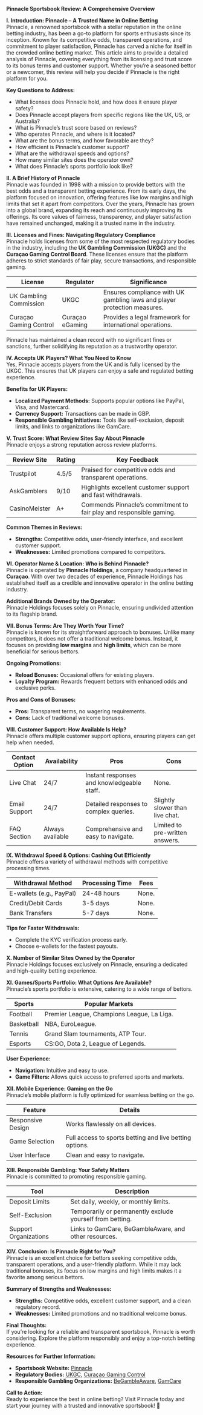 **Pinnacle Sportsbook Review: A Comprehensive Overview**  

**I. Introduction: Pinnacle – A Trusted Name in Online Betting**  
Pinnacle, a renowned sportsbook with a stellar reputation in the online betting industry, has been a go-to platform for sports enthusiasts since its inception. Known for its competitive odds, transparent operations, and commitment to player satisfaction, Pinnacle has carved a niche for itself in the crowded online betting market. This article aims to provide a detailed analysis of Pinnacle, covering everything from its licensing and trust score to its bonus terms and customer support. Whether you’re a seasoned bettor or a newcomer, this review will help you decide if Pinnacle is the right platform for you.  

**Key Questions to Address:**  
- What licenses does Pinnacle hold, and how does it ensure player safety?  
- Does Pinnacle accept players from specific regions like the UK, US, or Australia?  
- What is Pinnacle’s trust score based on reviews?  
- Who operates Pinnacle, and where is it located?  
- What are the bonus terms, and how favorable are they?  
- How efficient is Pinnacle’s customer support?  
- What are the withdrawal speeds and options?  
- How many similar sites does the operator own?  
- What does Pinnacle’s sports portfolio look like?  

**II. A Brief History of Pinnacle**  
Pinnacle was founded in 1998 with a mission to provide bettors with the best odds and a transparent betting experience. From its early days, the platform focused on innovation, offering features like low margins and high limits that set it apart from competitors. Over the years, Pinnacle has grown into a global brand, expanding its reach and continuously improving its offerings. Its core values of fairness, transparency, and player satisfaction have remained unchanged, making it a trusted name in the industry.  

**III. Licenses and Fines: Navigating Regulatory Compliance**  
Pinnacle holds licenses from some of the most respected regulatory bodies in the industry, including the **UK Gambling Commission (UKGC)** and the **Curaçao Gaming Control Board**. These licenses ensure that the platform adheres to strict standards of fair play, secure transactions, and responsible gaming.  

| **License**               | **Regulator**                  | **Significance**                                                                 |  
|---------------------------|--------------------------------|----------------------------------------------------------------------------------|  
| UK Gambling Commission    | UKGC                          | Ensures compliance with UK gambling laws and player protection measures.         |  
| Curaçao Gaming Control    | Curaçao eGaming               | Provides a legal framework for international operations.                         |  

Pinnacle has maintained a clean record with no significant fines or sanctions, further solidifying its reputation as a trustworthy operator.  

**IV. Accepts UK Players? What You Need to Know**  
Yes, Pinnacle accepts players from the UK and is fully licensed by the UKGC. This ensures that UK players can enjoy a safe and regulated betting experience.  

**Benefits for UK Players:**  
- **Localized Payment Methods:** Supports popular options like PayPal, Visa, and Mastercard.  
- **Currency Support:** Transactions can be made in GBP.  
- **Responsible Gambling Initiatives:** Tools like self-exclusion, deposit limits, and links to organizations like GamCare.  

**V. Trust Score: What Review Sites Say About Pinnacle**  
Pinnacle enjoys a strong reputation across review platforms.  

| **Review Site**           | **Rating** | **Key Feedback**                                                                 |  
|---------------------------|------------|----------------------------------------------------------------------------------|  
| Trustpilot                | 4.5/5      | Praised for competitive odds and transparent operations.                         |  
| AskGamblers               | 9/10       | Highlights excellent customer support and fast withdrawals.                      |  
| CasinoMeister             | A+         | Commends Pinnacle’s commitment to fair play and responsible gaming.              |  

**Common Themes in Reviews:**  
- **Strengths:** Competitive odds, user-friendly interface, and excellent customer support.  
- **Weaknesses:** Limited promotions compared to competitors.  

**VI. Operator Name & Location: Who is Behind Pinnacle?**  
Pinnacle is operated by **Pinnacle Holdings**, a company headquartered in **Curaçao**. With over two decades of experience, Pinnacle Holdings has established itself as a credible and innovative operator in the online betting industry.  

**Additional Brands Owned by the Operator:**  
Pinnacle Holdings focuses solely on Pinnacle, ensuring undivided attention to its flagship brand.  

**VII. Bonus Terms: Are They Worth Your Time?**  
Pinnacle is known for its straightforward approach to bonuses. Unlike many competitors, it does not offer a traditional welcome bonus. Instead, it focuses on providing **low margins** and **high limits**, which can be more beneficial for serious bettors.  

**Ongoing Promotions:**  
- **Reload Bonuses:** Occasional offers for existing players.  
- **Loyalty Program:** Rewards frequent bettors with enhanced odds and exclusive perks.  

**Pros and Cons of Bonuses:**  
- **Pros:** Transparent terms, no wagering requirements.  
- **Cons:** Lack of traditional welcome bonuses.  

**VIII. Customer Support: How Available Is Help?**  
Pinnacle offers multiple customer support options, ensuring players can get help when needed.  

| **Contact Option**        | **Availability** | **Pros**                                                                         | **Cons**                                                                         |  
|---------------------------|------------------|----------------------------------------------------------------------------------|----------------------------------------------------------------------------------|  
| Live Chat                 | 24/7             | Instant responses and knowledgeable staff.                                       | None.                                                                            |  
| Email Support             | 24/7             | Detailed responses to complex queries.                                           | Slightly slower than live chat.                                                  |  
| FAQ Section               | Always available | Comprehensive and easy to navigate.                                              | Limited to pre-written answers.                                                  |  

**IX. Withdrawal Speed & Options: Cashing Out Efficiently**  
Pinnacle offers a variety of withdrawal methods with competitive processing times.  

| **Withdrawal Method**     | **Processing Time** | **Fees**                                                                         |  
|---------------------------|---------------------|----------------------------------------------------------------------------------|  
| E-wallets (e.g., PayPal)  | 24-48 hours         | None.                                                                            |  
| Credit/Debit Cards        | 3-5 days            | None.                                                                            |  
| Bank Transfers            | 5-7 days            | None.                                                                            |  

**Tips for Faster Withdrawals:**  
- Complete the KYC verification process early.  
- Choose e-wallets for the fastest payouts.  

**X. Number of Similar Sites Owned by the Operator**  
Pinnacle Holdings focuses exclusively on Pinnacle, ensuring a dedicated and high-quality betting experience.  

**XI. Games/Sports Portfolio: What Options Are Available?**  
Pinnacle’s sports portfolio is extensive, catering to a wide range of bettors.  

| **Sports**                | **Popular Markets**                                                              |  
|---------------------------|----------------------------------------------------------------------------------|  
| Football                  | Premier League, Champions League, La Liga.                                       |  
| Basketball                | NBA, EuroLeague.                                                                 |  
| Tennis                    | Grand Slam tournaments, ATP Tour.                                                |  
| Esports                   | CS:GO, Dota 2, League of Legends.                                                |  

**User Experience:**  
- **Navigation:** Intuitive and easy to use.  
- **Game Filters:** Allows quick access to preferred sports and markets.  

**XII. Mobile Experience: Gaming on the Go**  
Pinnacle’s mobile platform is fully optimized for seamless betting on the go.  

| **Feature**               | **Details**                                                                      |  
|---------------------------|----------------------------------------------------------------------------------|  
| Responsive Design         | Works flawlessly on all devices.                                                 |  
| Game Selection            | Full access to sports betting and live betting options.                          |  
| User Interface            | Clean and easy to navigate.                                                      |  

**XIII. Responsible Gambling: Your Safety Matters**  
Pinnacle is committed to promoting responsible gaming.  

| **Tool**                  | **Description**                                                                  |  
|---------------------------|----------------------------------------------------------------------------------|  
| Deposit Limits            | Set daily, weekly, or monthly limits.                                            |  
| Self-Exclusion            | Temporarily or permanently exclude yourself from betting.                        |  
| Support Organizations     | Links to GamCare, BeGambleAware, and other resources.                            |  

**XIV. Conclusion: Is Pinnacle Right for You?**  
Pinnacle is an excellent choice for bettors seeking competitive odds, transparent operations, and a user-friendly platform. While it may lack traditional bonuses, its focus on low margins and high limits makes it a favorite among serious bettors.  

**Summary of Strengths and Weaknesses:**  
- **Strengths:** Competitive odds, excellent customer support, and a clean regulatory record.  
- **Weaknesses:** Limited promotions and no traditional welcome bonus.  

**Final Thoughts:**  
If you’re looking for a reliable and transparent sportsbook, Pinnacle is worth considering. Explore the platform responsibly and enjoy a top-notch betting experience.  

**Resources for Further Information:**  
- **Sportsbook Website:** [Pinnacle](https://www.pinnaclegroup.co.uk)  
- **Regulatory Bodies:** [UKGC](https://www.gamblingcommission.gov.uk), [Curaçao Gaming Control](https://www.curacao-egaming.com)  
- **Responsible Gambling Organizations:** [BeGambleAware](https://www.begambleaware.org), [GamCare](https://www.gamcare.org.uk)  

**Call to Action:**  
Ready to experience the best in online betting? Visit Pinnacle today and start your journey with a trusted and innovative sportsbook! 🚀